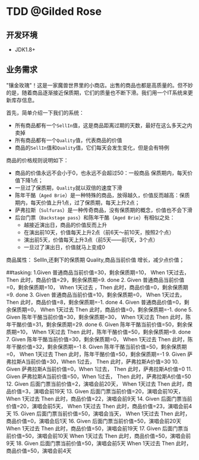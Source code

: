 # TDD @Gilded Rose


## 开发环境
 - JDK1.8+
 
## 业务需求

"镶金玫瑰"！这是一家魔兽世界里的小商店。出售的商品也都是高质量的。但不妙的是，随着商品逐渐接近保质期，它们的质量也不断下滑。我们用一个IT系统来更新库存信息。

首先，简单介绍一下我们的系统：

- 所有商品都有一个`SellIn`值，这是商品距离过期的天数，最好在这么多天之内卖掉
- 所有商品都有一个`Quality`值，代表商品的价值
- 商品的`SellIn`值和`Quality`值，它们每天会发生变化，但是会有特例


商品的价格规则说明如下：

- 商品的价值永远不会小于0，也永远不会超过50：一般商品 保质期内，每天价值下降1点；
- 一旦过了保质期，`Quality`就以双倍的速度下滑
- 陈年干酪（`Aged Brie`）是一种特殊的商品，放得越久，价值反而越高：保质期内，每天价值上升1点，过了保质期，每天上升2点；
- 萨弗拉斯（`Sulfuras`）是一种传奇商品，没有保质期的概念，价值也不会下滑
- 后台门票（`Backstage pass`）和陈年干酪（`Aged Brie`）有相似之处：
	- 越接近演出日，商品的价值反而上升
	- 在演出前10天，价值每天上升2点（前6天～前10天，按照2个点）
	- 演出前5天，价值每天上升3点（前5天——前1天，3个点）
	- 一旦过了演出日，价值就马上变成0

 
商品属性：
SellIn,还剩下的保质期
Quality,商品当前价值
增长，减少点价值；



##tasking:
1.Given 普通商品当前价值=30，剩余保质期=10， When 1天过去， Then 此时，商品价值=29，剩余保质期=9. done
2. Given 普通商品当前价值=0，剩余保质期=10， When 1天过去 ，Then 此时，商品价值=0，剩余保质期=9. done
3. Given 普通商品当前价值=10，剩余保质期=0， When 1天过去， Then 此时，商品价值=8，剩余保质期=-1. done
4. Given 普通商品价值=0，剩余保质期=0， When 1天过去 Then 此时，商品价值=0，剩余保质期=-1. done
5. Given 陈年干酪当前价值=30，剩余保质期=30， When 1天过去 Then 此时，陈年干酪价值=31，剩余保质期=29. done
6. Given 陈年干酪当前价值=50，剩余保质期=10， When 1天过去 Then 此时，陈年干酪价值=50，剩余保质期=9. done
7. Given 陈年干酪当前价值=30，剩余保质期=0， When 1天过去 Then 此时，陈年干酪价值=32，剩余保质期=-1
8. Given 陈年干酪当前价值=50，剩余保质期=0， When 1天过去 Then 此时，陈年干酪价值=50，剩余保质期=-1
9. Given 萨弗拉斯A当前价值=30，When 1过去， Then 此时，萨弗拉斯A价值=30
10. Given 萨弗拉斯A当前价值=0，When 1过去， Then 此时，萨弗拉斯A价值=0
11. Given 萨弗拉斯A当前价值=50，When 1过去， Then 此时，萨弗拉斯A价值=50
12. Given 后面门票当前价值=2，演唱会前20天， When 1天过去 Then 此时，商品价值=3，演唱会前19天
13. Given 后面门票当前价值=20，演唱会前10天， When 1天过去 Then 此时，商品价值=22，演唱会前9天
14. Given 后面门票当前价值=20，演唱会前5天， When 1天过去 Then 此时，商品价值=23，演唱会前4天
15. Given 后面门票当前价值=50，演唱会当天， When 1天过去 Then 此时，商品价值=0，演唱会后1天
16. Given 后面门票当前价值=50，演唱会前20天 When 1天过去 Then 此时，商品价值=50，演唱会前19天
17. Given 后面门票当前价值=50，演唱会前10天 When 1天过去 Then 此时，商品价值=50，演唱会前9天
18. Given 后面门票当前价值=50，演唱会前5天 When 1天过去 Then 此时，商品价值=50，演唱会前4天
